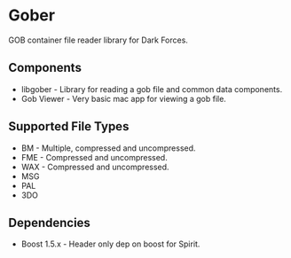 # Gober

GOB container file reader library for Dark Forces.

## Components

* libgober - Library for reading a gob file and common data components.
* Gob Viewer - Very basic mac app for viewing a gob file. 


## Supported File Types

* BM - Multiple, compressed and uncompressed.
* FME - Compressed and uncompressed.
* WAX - Compressed and uncompressed. 
* MSG
* PAL
* 3DO

## Dependencies
* Boost 1.5.x - Header only dep on boost for Spirit.